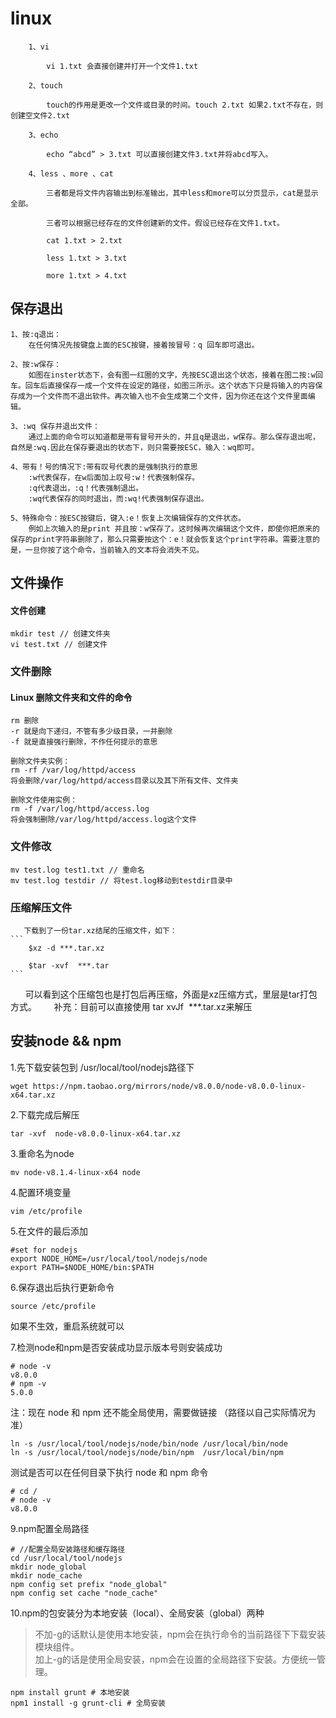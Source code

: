 # linux
```
    1、vi

        vi 1.txt 会直接创建并打开一个文件1.txt

    2、touch

        touch的作用是更改一个文件或目录的时间。touch 2.txt 如果2.txt不存在，则创建空文件2.txt

    3、echo 

        echo “abcd” > 3.txt 可以直接创建文件3.txt并将abcd写入。

    4、less 、more 、cat 

        三者都是将文件内容输出到标准输出，其中less和more可以分页显示，cat是显示全部。

        三者可以根据已经存在的文件创建新的文件。假设已经存在文件1.txt。

        cat 1.txt > 2.txt

        less 1.txt > 3.txt

        more 1.txt > 4.txt

```

## 保存退出

    1、按:q退出：  
        在任何情况先按键盘上面的ESC按键，接着按冒号：q 回车即可退出。

    2、按:w保存：  
        如图在inster状态下，会有图一红圈的文字，先按ESC退出这个状态，接着在图二按:w回车。回车后直接保存一成一个文件在设定的路径，如图三所示。这个状态下只是将输入的内容保存成为一个文件而不退出软件。再次输入也不会生成第二个文件，因为你还在这个文件里面编辑。

    3、:wq 保存并退出文件：
        通过上面的命令可以知道都是带有冒号开头的，并且q是退出，w保存。那么保存退出呢，自然是:wq.因此在保存要退出的状态下，则只需要按ESC，输入：wq即可。

    4、带有！号的情况下:带有叹号代表的是强制执行的意思
        :w代表保存，在w后面加上叹号:w！代表强制保存。
        :q代表退出，:q！代表强制退出。
        :wq代表保存的同时退出，而:wq!代表强制保存退出。

    5、特殊命令：按ESC按键后，键入:e！恢复上次编辑保存的文件状态。
        例如上次输入的是print 并且按：w保存了。这时候再次编辑这个文件，即使你把原来的保存的print字符串删除了，那么只需要按这个：e！就会恢复这个print字符串。需要注意的是，一旦你按了这个命令，当前输入的文本将会消失不见。

## 文件操作

#### 文件创建
    mkdir test // 创建文件夹
    vi test.txt // 创建文件

### 文件删除

#### Linux 删除文件夹和文件的命令
    rm 删除
    -r 就是向下递归，不管有多少级目录，一并删除
    -f 就是直接强行删除，不作任何提示的意思

    删除文件夹实例：
    rm -rf /var/log/httpd/access
    将会删除/var/log/httpd/access目录以及其下所有文件、文件夹

    删除文件使用实例：
    rm -f /var/log/httpd/access.log
    将会强制删除/var/log/httpd/access.log这个文件

### 文件修改
    
    mv test.log test1.txt // 重命名
    mv test.log testdir // 将test.log移动到testdir目录中

### 压缩解压文件
    
       下载到了一份tar.xz结尾的压缩文件，如下：
    ```
        $xz -d ***.tar.xz

        $tar -xvf  ***.tar
    ```

      可以看到这个压缩包也是打包后再压缩，外面是xz压缩方式，里层是tar打包方式。
      补充：目前可以直接使用 tar xvJf  ***.tar.xz来解压

## 安装node && npm

1.先下载安装包到 /usr/local/tool/nodejs路径下
```
wget https://npm.taobao.org/mirrors/node/v8.0.0/node-v8.0.0-linux-x64.tar.xz
```
2.下载完成后解压
```
tar -xvf  node-v8.0.0-linux-x64.tar.xz
```
3.重命名为node
```
mv node-v8.1.4-linux-x64 node
```
4.配置环境变量
```
vim /etc/profile
```
5.在文件的最后添加
```
#set for nodejs  
export NODE_HOME=/usr/local/tool/nodejs/node  
export PATH=$NODE_HOME/bin:$PATH
```
6.保存退出后执行更新命令
```
source /etc/profile
```
如果不生效，重启系统就可以

7.检测node和npm是否安装成功显示版本号则安装成功
```
# node -v
v8.0.0
# npm -v
5.0.0
```

注：现在 node 和 npm 还不能全局使用，需要做链接 （路径以自己实际情况为准）
```
ln -s /usr/local/tool/nodejs/node/bin/node /usr/local/bin/node 
ln -s /usr/local/tool/nodejs/node/bin/npm  /usr/local/bin/npm 
```
测试是否可以在任何目录下执行 node 和 npm 命令
```
# cd /
# node -v
v8.0.0
```

9.npm配置全局路径  
```
# //配置全局安装路径和缓存路径
cd /usr/local/tool/nodejs
mkdir node_global
mkdir node_cache
npm config set prefix "node_global"
npm config set cache "node_cache"
```

10.npm的包安装分为本地安装（local）、全局安装（global）两种

> 不加-g的话默认是使用本地安装，npm会在执行命令的当前路径下下载安装模块组件。  
> 加上-g的话是使用全局安装，npm会在设置的全局路径下安装。方便统一管理。

```
npm install grunt # 本地安装
npm1 install -g grunt-cli # 全局安装
```